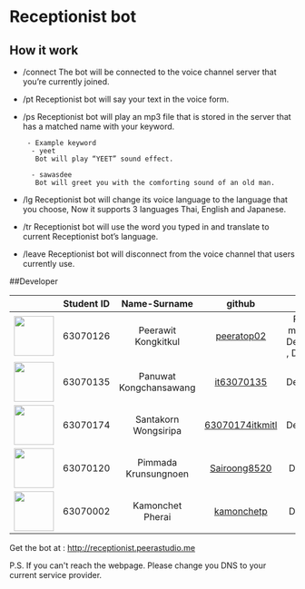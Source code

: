 # Receptionist bot

## How it work
  - /connect
  The bot will be connected to the voice channel server that you’re currently joined.

  - /pt
  Receptionist bot will say your text in the voice form.

  - /ps
  Receptionist bot will play an mp3 file that is stored in the server that has a matched name with your keyword.

	     - Example keyword
          - yeet
           Bot will play “YEET” sound effect.

          - sawasdee
           Bot will greet you with the comforting sound of an old man.

  - /lg
  Receptionist bot will change its voice language to the language that you choose, Now it supports 3 languages Thai, English and Japanese.

  - /tr
  Receptionist bot will use the word you typed in and translate to current Receptionist bot’s language.

  - /leave
  Receptionist bot will disconnect from the voice channel that users currently use.
  
  ##Developer
  
  |                                                                          | Student ID |      Name-Surname       |                      github                       |               Role                |
| :----------------------------------------------------------------------: | :----------: | :---------------------: | :-----------------------------------------------: | :----------------------------------: |
| <img src="https://avatars2.githubusercontent.com/u/29600759?s=64&v=4" width="70"> |   63070126   |   Peerawit Kongkitkul    |    [peeratop02](https://github.com/peeratop02)    | Project manager, Developer , Designer |
| <img src="https://avatars0.githubusercontent.com/u/73655292?s=64&v=4" width="70"> |   63070135   |Panuwat Kongchansawang |      [it63070135](https://github.com/it63070135)      |          Developer          |
| <img src="https://avatars0.githubusercontent.com/u/73688952?s=64&v=4" width="70"> |   63070174   |   Santakorn Wongsiripa    |       [63070174itkmitl](https://github.com/63070174itkmitl)       |          Developer           |
| <img src="https://avatars2.githubusercontent.com/u/73654933?s=460&v=4" width="70"> |   63070120   | Pimmada Krunsungnoen | [Sairoong8520](https://github.com/Sairoong8520) |         Designer          |
| <img src="https://avatars3.githubusercontent.com/u/73680261?s=460&v=4" width="70"> |   63070002   |   Kamonchet Pherai    |      [kamonchetp](https://github.com/kamonchetp)      |         Designer          |


Get the bot at : http://receptionist.peerastudio.me

P.S. If you can't reach the webpage. Please change you DNS to your current service provider.
